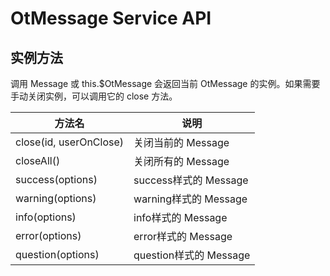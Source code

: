 # OtMessage Service API

## 实例方法

调用 Message 或 this.$OtMessage 会返回当前 OtMessage 的实例。如果需要手动关闭实例，可以调用它的 close 方法。

| 方法名 | 说明 |
| --- | --- |
| close(id, userOnClose) | 关闭当前的 Message |
| closeAll() | 关闭所有的 Message |
| success(options) | success样式的 Message |
| warning(options) | warning样式的 Message |
| info(options) | info样式的 Message |
| error(options) | error样式的 Message |
| question(options) | question样式的 Message |
